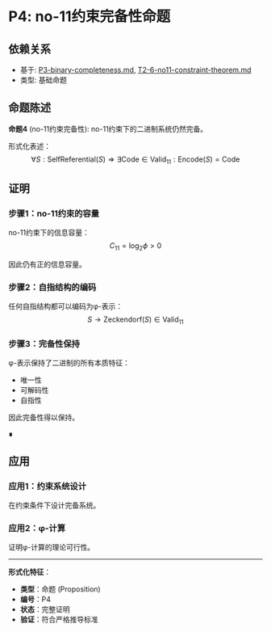 # P4: no-11约束完备性命题

## 依赖关系
- 基于: [P3-binary-completeness.md](P3-binary-completeness.md), [T2-6-no11-constraint-theorem.md](T2-6-no11-constraint-theorem.md)
- 类型: 基础命题

## 命题陈述

**命题4** (no-11约束完备性): no-11约束下的二进制系统仍然完备。

形式化表述：
$$
\forall S: \text{SelfReferential}(S) \Rightarrow \exists \text{Code} \in \text{Valid}_{11}: \text{Encode}(S) = \text{Code}
$$

## 证明

### 步骤1：no-11约束的容量

no-11约束下的信息容量：
$$
C_{11} = \log_2 \phi > 0
$$

因此仍有正的信息容量。

### 步骤2：自指结构的编码

任何自指结构都可以编码为φ-表示：
$$
S \to \text{Zeckendorf}(S) \in \text{Valid}_{11}
$$

### 步骤3：完备性保持

φ-表示保持了二进制的所有本质特征：
- 唯一性
- 可解码性
- 自指性

因此完备性得以保持。

∎

## 应用

### 应用1：约束系统设计

在约束条件下设计完备系统。

### 应用2：φ-计算

证明φ-计算的理论可行性。

---

**形式化特征**：
- **类型**：命题 (Proposition)
- **编号**：P4
- **状态**：完整证明
- **验证**：符合严格推导标准
